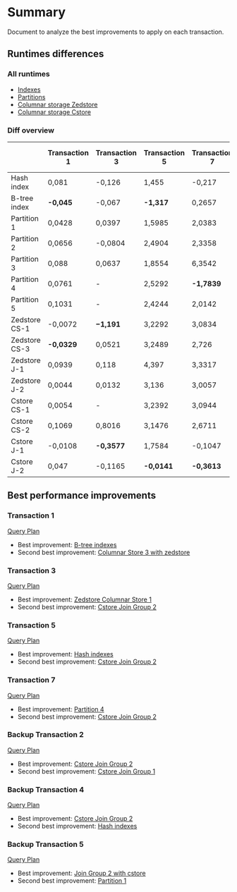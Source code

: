 # Summary

Document to analyze the best improvements to apply on each transaction.

## Runtimes differences

### All runtimes
- [Indexes](https://github.com/ADB-Team/railway-db-public/blob/main/doc/runtimes_indexes.md)
- [Partitions](https://github.com/ADB-Team/railway-db-public/blob/main/doc/runtimes_partitions.md)
- [Columnar storage Zedstore](https://github.com/ADB-Team/railway-db-public/blob/main/doc/runtimes_zedstore.md)
- [Columnar storage Cstore](https://github.com/ADB-Team/railway-db-public/blob/main/doc/runtimes_zedstore.md)

### Diff overview

||Transaction 1|Transaction 3|Transaction 5   |Transaction 7|Backup transaction 2|Backup transaction 4|Backup transaction 5|
|----|-------------|-------------|----------------|-------------|--------------------|--------------------|--------------------|
|Hash index|0,081        |-0,126       |1,455           |-0,217       |1,119               |**-0,688**              |1,996               |
|B-tree index|**-0,045**       |-0,067       |**-1,317**          |0,2657       |0,0866              |0,493               |-2,007              |
|Partition 1|0,0428       |0,0397       |1,5985          |2,0383       |-0,0993            |-0,074              |**-3,9392**             |
|Partition 2|0,0656       |-0,0804      |2,4904          |2,3358       |0,0138              |0,0601              |-0,1546             |
|Partition 3|0,088        |0,0637       |1,8554          |6,3542       |0,0749              |-0,0282             |-0,1624             |
|Partition 4|0,0761       |-            |2,5292          |**-1,7839**      |-0,0011             |-0,1599             |-0,1146             |
|Partition 5|0,1031       |-            |2,4244          |2,0142       |0,1136              |0,0091              |-0,2793             |
|Zedstore CS-1|-0,0072      |**−1,191**      |3,2292          |3,0834       |0,3525              |0,0823              |1,0984              |
|Zedstore CS-3|**-0,0329**      |0,0521       |3,2489          |2,726        |0,3004              |-0,0014             |0,9658              |
|Zedstore J-1|0,0939       |0,118        |4,397           |3,3317       |0,4409              |-0,6689             |1,0871              |
|Zedstore J-2|0,0044       |0,0132       |3,136           |3,0057       |0,3361              |0,07                |-3,2908             |
|Cstore CS-1|0,0054       |-            |3,2392          |3,0944       |0,3509              |0,0806              |1,0509              |
|Cstore CS-2|0,1069       |0,8016       |3,1476          |2,6711       |0,4321              |1,0604              |0,3191              |
|Cstore J-1|-0,0108      |**-0,3577**      |1,7584          |-0,1047      |**-0,1159**            |**-2,9067**             |0,3706              |
|Cstore J-2|0,047        |-0,1165      |**-0,0141**         |**-0,3613**      |**-0,1362**             |-0,309              |**-6,2677**             |

## Best performance improvements 

### Transaction 1

[Query Plan](https://github.com/ADB-Team/railway-db-public/blob/main/query-plans/original/transaction1.md)

- Best improvement: [B-tree indexes](https://github.com/ADB-Team/railway-db-public/blob/main/specs/indexes.md)
- Second best improvement: [Columnar Store 3 with zedstore](https://github.com/ADB-Team/railway-db-public/blob/main/specs/columnar-store.md#columnar-store-3)

### Transaction 3

[Query Plan](https://github.com/ADB-Team/railway-db-public/blob/main/query-plans/original/transaction3.md)

- Best improvement: [Zedstore Columnar Store 1](https://github.com/ADB-Team/railway-db-public/blob/main/specs/columnar-store.md#columnar-store-1)
- Second best improvement: [Cstore Join Group 2](https://github.com/ADB-Team/railway-db-public/blob/main/specs/columnar-store.md#join-group-2)

### Transaction 5

[Query Plan](https://github.com/ADB-Team/railway-db-public/blob/main/query-plans/original/transaction5.md)

- Best improvement: [Hash indexes](https://github.com/ADB-Team/railway-db-public/blob/main/specs/indexes.md)
- Second best improvement: [Cstore Join Group 2](https://github.com/ADB-Team/railway-db-public/blob/main/specs/columnar-store.md#join-group-2)

### Transaction 7

[Query Plan](https://github.com/ADB-Team/railway-db-public/blob/main/query-plans/original/transaction7.md)

- Best improvement: [Partition 4](https://github.com/ADB-Team/railway-db-public/blob/main/specs/partitions.md#partition-4)
- Second best improvement: [Cstore Join Group 2](https://github.com/ADB-Team/railway-db-public/blob/main/specs/columnar-store.md#join-group-2)

### Backup Transaction 2

[Query Plan](https://github.com/ADB-Team/railway-db-public/blob/main/query-plans/original/backup-transaction2.md)

- Best improvement: [Cstore Join Group 2](https://github.com/ADB-Team/railway-db-public/blob/main/specs/columnar-store.md#join-group-2)
- Second best improvement: [Cstore Join Group 1](https://github.com/ADB-Team/railway-db-public/blob/main/specs/columnar-store.md#join-group-1)

### Backup Transaction 4

[Query Plan](https://github.com/ADB-Team/railway-db-public/blob/main/query-plans/original/backup-transaction4.md)

- Best improvement: [Cstore Join Group 2](https://github.com/ADB-Team/railway-db-public/blob/main/specs/columnar-store.md#join-group-2)
- Second best improvement: [Hash indexes](https://github.com/ADB-Team/railway-db-public/blob/main/specs/indexes.md)

### Backup Transaction 5

[Query Plan](https://github.com/ADB-Team/railway-db-public/blob/main/query-plans/original/backup-transaction5.md)

- Best improvement: [Join Group 2 with cstore](https://github.com/ADB-Team/railway-db-public/blob/main/specs/columnar-store.md#join-group-2)
- Second best improvement: [Partition 1](https://github.com/ADB-Team/railway-db-public/blob/main/specs/partitions.md#partition-1)
